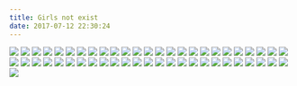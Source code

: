 ```yaml
---
title: Girls not exist
date: 2017-07-12 22:30:24
---
```

![](https://ws1.sinaimg.cn/large/610dc034ly1fid5poqfznj20u011imzm.jpg)
![](https://ws1.sinaimg.cn/large/610dc034ly1fibksd2mbmj20u011iacx.jpg)
![](https://ws1.sinaimg.cn/large/610dc034gy1fi678xgq1ij20pa0vlgo4.jpg)
![](https://ws1.sinaimg.cn/large/610dc034gy1fi502l3eqjj20u00hz41j.jpg)
![](https://ws1.sinaimg.cn/large/610dc034gy1fi2okd7dtjj20u011h40b.jpg)
![](http://ww1.sinaimg.cn/large/610dc034ly1fhyeyv5qwkj20u00u0q56.jpg)
![](http://ww1.sinaimg.cn/large/610dc034ly1fhxe0hfzr0j20u011in1q.jpg)
![](https://ws1.sinaimg.cn/large/610dc034gy1fhvf13o2eoj20u011hjx6.jpg)
![](https://ws1.sinaimg.cn/large/610dc034gy1fhupzs0awwj20u00u0tcf.jpg)
![](http://ww1.sinaimg.cn/large/610dc034ly1fhrcmgo6p0j20u00u00uu.jpg)
![](https://ws1.sinaimg.cn/large/610dc034ly1fhq25406waj20u00u0b29.jpg)
![](https://ws1.sinaimg.cn/large/610dc034ly1fhovjwwphfj20u00u04qp.jpg)
![](https://ws1.sinaimg.cn/large/610dc034ly1fhnqjm1vczj20rs0rswia.jpg)
![](https://ws1.sinaimg.cn/large/610dc034ly1fhj5228gwdj20u00u0qv5.jpg)
![](https://ws1.sinaimg.cn/large/610dc034ly1fhj53yz5aoj21hc0xcn41.jpg)
![](https://ws1.sinaimg.cn/large/610dc034ly1fhhz28n9vyj20u00u00w9.jpg)
![](https://ws1.sinaimg.cn/large/610dc034ly1fhgsi7mqa9j20ku0kuh1r.jpg)
![](https://ws1.sinaimg.cn/large/610dc034ly1fhfmsbxvllj20u00u0q80.jpg)
![](https://ws1.sinaimg.cn/large/610dc034ly1fhegpeu0h5j20u011iae5.jpg)
![](https://ws1.sinaimg.cn/large/610dc034ly1fhb0t7ob2mj20u011itd9.jpg)
![](https://ws1.sinaimg.cn/large/610dc034gy1fh9utulf4kj20u011itbo.jpg)
![](https://ws1.sinaimg.cn/large/610dc034ly1fh8ox6bmjlj20u00u0mz7.jpg)
![](https://ws1.sinaimg.cn/large/610dc034ly1fh7hwi9lhzj20u011hqa9.jpg)
![](https://ws1.sinaimg.cn/large/610dc034ly1fgllsthvu1j20u011in1p.jpg)
![](https://ws1.sinaimg.cn/large/610dc034ly1fgj7jho031j20u011itci.jpg)
![](https://ws1.sinaimg.cn/large/610dc034ly1fgi3vd6irmj20u011i439.jpg)
![](https://ws1.sinaimg.cn/large/610dc034ly1fgepc1lpvfj20u011i0wv.jpg)
![](https://ws1.sinaimg.cn/large/610dc034ly1fgdmpxi7erj20qy0qyjtr.jpg)
![](https://ws1.sinaimg.cn/large/610dc034ly1fgchgnfn7dj20u00uvgnj.jpg)
![](https://ws1.sinaimg.cn/large/610dc034ly1fgbbp94y9zj20u011idkf.jpg)
![](https://ws1.sinaimg.cn/large/610dc034ly1fga6auw8ycj20u00u00uw.jpg)
![](https://ws1.sinaimg.cn/large/d23c7564ly1fg7ow5jtl9j20pb0pb4gw.jpg)
![](https://ws1.sinaimg.cn/large/d23c7564ly1fg6qckyqxkj20u00zmaf1.jpg)
![](https://ws1.sinaimg.cn/large/610dc034ly1fg5dany6uzj20u011iq60.jpg)
![](https://ws1.sinaimg.cn/large/610dc034ly1ffyp4g2vwxj20u00tu77b.jpg)
![](https://ws1.sinaimg.cn/large/610dc034ly1ffxjlvinj5j20u011igri.jpg)
![](https://ws1.sinaimg.cn/mw690/610dc034ly1ffwb7npldpj20u00u076z.jpg)
![](https://ws1.sinaimg.cn/large/610dc034ly1ffv3gxs37oj20u011i0vk.jpg)
![](https://ws1.sinaimg.cn/large/610dc034ly1fftusiwb8hj20u00zan1j.jpg)
![](http://ww1.sinaimg.cn/large/610dc034ly1ffmwnrkv1hj20ku0q1wfu.jpg)
![](http://wx1.sinaimg.cn/mw600/006D2KSdly1ficoym8vr3j30zk0ng7wh.jpg)
![](http://wx4.sinaimg.cn/mw600/7ec7cc8fgy1fidd4d2erdj20ko0rktli.jpg)
![](http://wx3.sinaimg.cn/mw600/006Txc22gy1fidbw8wc2bj30ku0rs0vh.jpg)
![](http://wx2.sinaimg.cn/mw600/006l0mbogy1fid6pfby1uj30u011hq68.jpg)
![](http://wx1.sinaimg.cn/mw600/006RLhomly1fictta6e75j30go0p6k8c.jpg)
![](http://wx3.sinaimg.cn/mw600/852a13f1ly1fid9d51k3oj20i20r8whj.jpg)
![](http://wx3.sinaimg.cn/mw600/6259822bgy1fid8tk6lwhj20j60plq7k.jpg)
![](http://wx3.sinaimg.cn/mw600/852a13f1ly1fid7s45lxej20zk0nn40r.jpg)
![](http://wx4.sinaimg.cn/mw600/852a13f1ly1fid7ro8d42j20v41ao79u.jpg)
![](http://wx1.sinaimg.cn/mw600/661eb95cgy1ficn5itjv8j21hc0u0ala.jpg)
![](http://wx2.sinaimg.cn/mw600/661eb95cgy1ficn5gga9cj21hc0u04ed.jpg)
